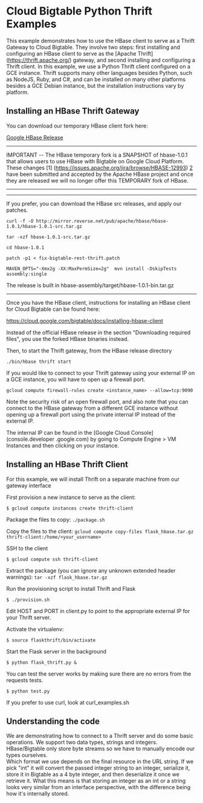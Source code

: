 # Cloud Bigtable Python Thrift Examples

This example demonstrates how to use the HBase client to serve as a 
Thrift Gateway to Cloud Bigtable. They involve two steps: first installing
and configuring an HBase client to serve as the [Apache Thrift]
(https://thrift.apache.org/) gateway, and second installing and configuring a 
Thrift client. In this example, we use a Python Thrift client configured on a 
GCE instance. Thrift supports many other languages besides Python, such as 
NodeJS, Ruby, and C#, and can be installed on many other platforms besides a 
GCE Debian instance, but the installation instructions vary by platform.


## Installing an HBase Thrift Gateway

You can download our temporary HBase client fork here:

[Google HBase Release](https://github.com/GoogleCloudPlatform/cloud-bigtable-examples/releases/tag/v0.1.5)


****************************************************************************************************
IMPORTANT -- The HBase temporary fork  is a SNAPSHOT of hbase-1.0.1 that allows users to use 
HBase with Bigtable on Google Cloud Platform.  These changes [1]
(https://issues.apache.org/jira/browse/HBASE-12993) 
[2](https://issues.apache.org/jira/browse/HBASE-13664) have been submitted and accepted by the Apache
HBase project and once they are released we will no longer offer this TEMPORARY fork of HBase.
***************************************************************************************************

************************************************************************************************
If you prefer, you can download the HBase src releases, and apply our patches.


`curl -f -O http://mirror.reverse.net/pub/apache/hbase/hbase-1.0.1/hbase-1.0.1-src.tar.gz`

`tar -xzf hbase-1.0.1-src.tar.gz`

`cd hbase-1.0.1`

`patch -p1 < fix-bigtable-rest-thrift.patch`

`MAVEN_OPTS="-Xmx2g -XX:MaxPermSize=2g"  mvn install -DskipTests 
assembly:single`

The release is built in hbase-assembly/target/hbase-1.0.1-bin.tar.gz
************************************************************************************************


Once you have the HBase client, instructions for installing an HBase client for 
Cloud Bigtable can be found here:

https://cloud.google.com/bigtable/docs/installing-hbase-client

Instead of the official HBase release in the section "Downloading required 
files", you use the forked HBase binaries instead.
 
Then, to start the Thrift gateway, from the HBase release directory

`./bin/hbase thrift start`

If you would like to connect to your Thrift gateway using your external IP on a
 GCE instance, you will have to open up a firewall port.

`gcloud compute firewall-rules create <instance_name> --allow=tcp:9090`

Note the security risk of an open firewall port, and also note that you can 
connect to the HBase gateway from a different GCE instance without opening up
 a firewall port using the private internal IP instead of the external IP.
 
The internal IP can be found in the [Google Cloud Console](console.developer
.google.com) by going to Compute Engine > VM Instances and then clicking
on your instance.

## Installing an HBase Thrift Client

For this example, we will install Thrift on a separate machine from our
gateway interface

First provision a new instance to serve as the client:

  `$ gcloud compute instances create thrift-client`

Package the files to copy:
  `./package.sh`

Copy the files to the client:
  `gcloud compute copy-files flask_hbase.tar.gz thrift-client:/home/<your_username>`

SSH to the client

  `$ gcloud compute ssh thrift-client`

Extract the package (you can ignore any unknown extended header warnings):
  `tar -xzf flask_hbase.tar.gz`

Run the provisioning script to install Thrift and Flask

  `$ ./provision.sh`

Edit HOST and PORT in client.py to point to the appropriate external IP for your Thrift server.

Activate the virtualenv:

  `$ source flaskthrift/bin/activate`

Start the Flask server in the background

  `$ python flask_thrift.py &`

You can test the server works by making sure there are no errors from the requests tests.

  `$ python test.py`

If you prefer to use curl, look at curl_examples.sh

## Understanding the code

We are demonstrating how to connect to a Thrift server and do some basic 
operations. We support two data types, strings and integers. HBase/Bigtable 
only store byte streams so we have to manually encode our types ourselves.  
Which format we use depends on the final resource in the URL string. If we  
pick "int" it will convert the passed integer string to an integer, serialize
 it, store it in Bigtable as a 4 byte integer, and then deserialize it once we
retrieve it. What this means is that storing an integer as an int or a string 
looks very similar from an interface perspective, with the difference being 
how it's internally stored.